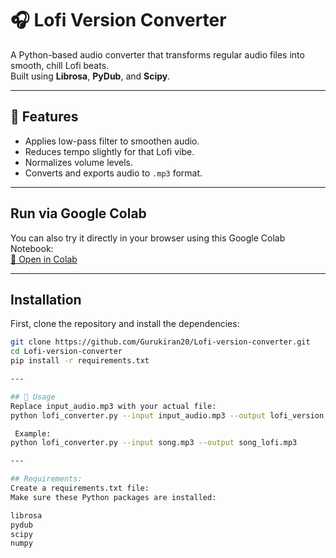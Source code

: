 # 🎧 Lofi Version Converter

A Python-based audio converter that transforms regular audio files into smooth, chill Lofi beats.  
Built using **Librosa**, **PyDub**, and **Scipy**.

---

## 📌 Features

- Applies low-pass filter to smoothen audio.
- Reduces tempo slightly for that Lofi vibe.
- Normalizes volume levels.
- Converts and exports audio to `.mp3` format.

---

##  Run via Google Colab

You can also try it directly in your browser using this Google Colab Notebook:  
[🔗 Open in Colab](https://colab.research.google.com/drive/1IuarGsGAdDuGtx8yCthtNXwBoDpvvaVg)

---

##  Installation

First, clone the repository and install the dependencies:

```bash
git clone https://github.com/Gurukiran20/Lofi-version-converter.git
cd Lofi-version-converter
pip install -r requirements.txt

---

## 🚀 Usage
Replace input_audio.mp3 with your actual file:
python lofi_converter.py --input input_audio.mp3 --output lofi_version.mp3

 Example:
python lofi_converter.py --input song.mp3 --output song_lofi.mp3

---

## Requirements:
Create a requirements.txt file:
Make sure these Python packages are installed:

librosa
pydub
scipy
numpy


